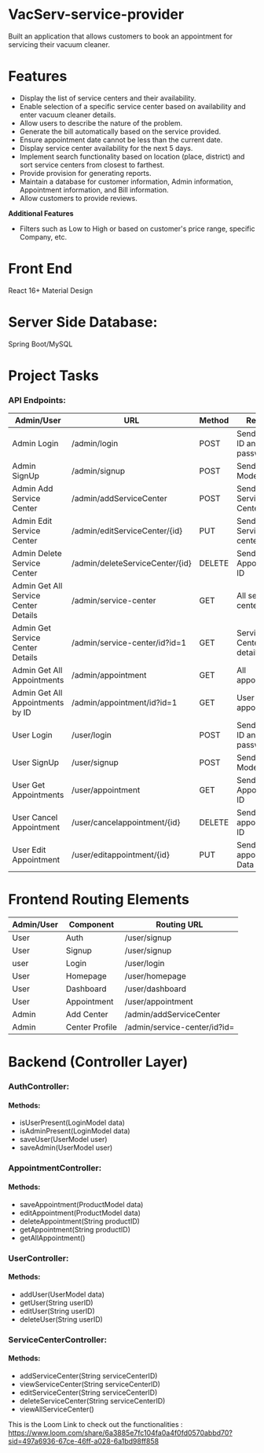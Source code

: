 # VacServ-service-provider

Built an application that allows customers to book an appointment for servicing their vacuum cleaner.

# Features
* Display the list of service centers and their availability.
* Enable selection of a specific service center based on availability and enter vacuum cleaner details.
* Allow users to describe the nature of the problem.
* Generate the bill automatically based on the service provided.
* Ensure appointment date cannot be less than the current date.
* Display service center availability for the next 5 days.
* Implement search functionality based on location (place, district) and sort service centers from closest to farthest.
* Provide provision for generating reports.
* Maintain a database for customer information, Admin information, Appointment information, and Bill information.
* Allow customers to provide reviews.
  
**Additional Features**
* Filters such as Low to High or based on customer's price range, specific Company, etc.
  
# Front End
React 16+
Material Design

# Server Side Database:
Spring Boot/MySQL

# Project Tasks
### API Endpoints:

| Admin/User | URL | Method | Request | Response |
| --- | --- | --- | --- | ---|
| Admin Login | /admin/login | POST | Sends email ID and password | True/False |
| Admin SignUp | /admin/signup | POST | Sends Admin Model data | Admin added |
| Admin Add Service Center | /admin/addServiceCenter | POST | Sends Service Center Data | Service center added |
| Admin Edit Service Center | /admin/editServiceCenter/{id} | PUT | Sends Service center Data | Service center updated |
| Admin Delete Service Center | /admin/deleteServiceCenter/{id} | DELETE | Sends Appointment ID | Service center deleted |
| Admin Get All Service Center Details | /admin/service-center | GET | All service center details |
| Admin Get Service Center Details | /admin/service-center/id?id=1 | GET | Service Center details |
| Admin Get All Appointments | /admin/appointment | GET | All appointments
| Admin Get All Appointments by ID | /admin/appointment/id?id=1 | GET | User appointments |
| User Login | /user/login | POST | Sends email ID and password | True/False |
| User SignUp | /user/signup | POST | Sends User Model data | User added | 
| User Get Appointments | /user/appointment | GET | Sends Appointment ID | User appointments |
| User Cancel Appointment | /user/cancelappointment/{id} | DELETE | Sends appointment ID | Appointment canceled |
| User Edit Appointment | /user/editappointment/{id} | PUT | Sends appointment Data | Updated appointment data |

# Frontend Routing Elements
| Admin/User | Component | Routing URL | 
| --- | --- | --- |
| User | Auth | /user/signup |
| User | Signup | /user/signup |
| user | Login | /user/login |
| User | Homepage | /user/homepage |
| User | Dashboard | /user/dashboard |
| User | Appointment | /user/appointment |
| Admin | Add Center | /admin/addServiceCenter |
| Admin | Center Profile | /admin/service-center/id?id= |

# Backend (Controller Layer)
### AuthController:
#### Methods:
* isUserPresent(LoginModel data)
* isAdminPresent(LoginModel data)
* saveUser(UserModel user)
* saveAdmin(UserModel user)

### AppointmentController:
#### Methods:
* saveAppointment(ProductModel data)
* editAppointment(ProductModel data)
* deleteAppointment(String productID)
* getAppointment(String productID)
* getAllAppointment()

### UserController:
#### Methods:
* addUser(UserModel data)
* getUser(String userID)
* editUser(String userID)
* deleteUser(String userID)

### ServiceCenterController:
#### Methods:
* addServiceCenter(String serviceCenterID)
* viewServiceCenter(String serviceCenterID)
* editServiceCenter(String serviceCenterID)
* deleteServiceCenter(String serviceCenterID)
* viewAllServiceCenter()

This is the Loom Link to check out the functionalities : https://www.loom.com/share/6a3885e7fc104fa0a4f0fd0570abbd70?sid=497a6936-67ce-46ff-a028-6a1bd98ff858

